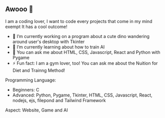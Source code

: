 ## Awooo 🐺

I am a coding lover, I want to code every projects that come in my mind exempt It has a cool outcome!

- 🔭 I’m currently working on a program about a cute dino wandering around user's desktop with Tkinter
- 🌱 I’m currently learning about how to train AI
- 📝 You can ask me about HTML, CSS, Javascript, React and Python with Pygame
- ⚡ Fun fact: I am a gym lover, too! You can ask me about the Nuition for Diet and Trainng Method!

Programming Language:
- Beginners: C
- Advanced: Python, Pygame, Tkinter, HTML, CSS, Javascript, React, nodejs, ejs, filepond and Tailwind Framework

Aspect: Website, Game and AI
